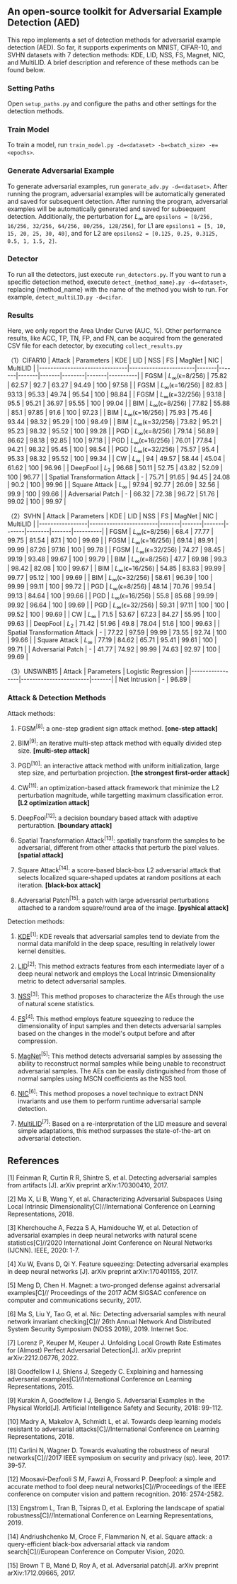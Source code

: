 ## An open-source toolkit for Adversarial Example Detection (AED)
This repo implements a set of detection methods for adversarial example detection (AED). So far, it supports experiments on MNIST, CIFAR-10, and SVHN datasets with 7 detection methods: KDE, LID, NSS, FS, Magnet, NIC, and MultiLID. A brief description and reference of these methods can be found below. 

### Setting Paths
Open `setup_paths.py` and configure the paths and other settings for the detection methods.

### Train Model
To train a model, run `train_model.py -d=<dataset> -b=<batch_size> -e=<epochs>`.

### Generate Adversarial Example
To generate adversarial examples, run `generate_adv.py -d=<dataset>`. After running the program, adversarial examples will be automatically generated and saved for subsequent detection. After running the program, adversarial examples will be automatically generated and saved for subsequent detection. Additionally, the perturbation for $L_{\infty}$ are `epsilons = [8/256, 16/256, 32/256, 64/256, 80/256, 128/256]`, for L1 are `epsilons1 = [5, 10, 15, 20, 25, 30, 40]`, and for L2 are `epsilons2 = [0.125, 0.25, 0.3125, 0.5, 1, 1.5, 2]`.

### Detector
To run all the detectors, just execute `run_detectors.py`. If you want to run a specific detection method, execute `detect_{method_name}.py -d=<dataset>`, replacing {method_name} with the name of the method you wish to run. For example, `detect_multiLID.py -d=cifar`.

### Results
Here, we only report the Area Under Curve (AUC, %). Other performance results, like ACC, TP, TN, FP, and FN, can be acquired from the generated CSV file for each detector, by executing `collect_results.py`

（1）CIFAR10
| Attack                        | Parameters            | KDE   | LID   | NSS   | FS    | MagNet | NIC   | MultiLID |
|-------------------------------|-----------------------|-------|-------|-------|-------|--------|-------|----------|
| FGSM                          | $L_{\infty}$(ϵ=8/256)  | 75.82 | 62.57 | 92.7  | 63.27 | 94.49  | 100   | 97.58    |
| FGSM                          | $L_{\infty}$(ϵ=16/256) | 82.83 | 93.13 | 95.33 | 49.74 | 95.54  | 100   | 98.84    |
| FGSM                          | $L_{\infty}$(ϵ=32/256) | 93.18 | 95.5  | 95.21 | 36.97 | 95.55  | 100   | 99.04    |
| BIM                           | $L_{\infty}$(ϵ=8/256)  | 77.82 | 55.88 | 85.1  | 97.85 | 91.6   | 100   | 97.23    |
| BIM                           | $L_{\infty}$(ϵ=16/256) | 75.93 | 75.46 | 93.44 | 98.32 | 95.29  | 100   | 98.49    |
| BIM                           | $L_{\infty}$(ϵ=32/256) | 73.82 | 95.21 | 95.23 | 98.32 | 95.52  | 100   | 99.28    |
| PGD                           | $L_{\infty}$(ϵ=8/256)  | 79.14 | 56.89 | 86.62 | 98.18 | 92.85  | 100   | 97.18    |
| PGD                           | $L_{\infty}$(ϵ=16/256) | 76.01 | 77.84 | 94.21 | 98.32 | 95.45  | 100   | 98.54    |
| PGD                           | $L_{\infty}$(ϵ=32/256) | 75.57 | 95.4  | 95.33 | 98.32 | 95.52  | 100   | 99.34    |
| CW                            | $L_{\infty}$           | 94    | 49.57 | 58.44 | 45.04 | 61.62  | 100   | 96.96    |
| DeepFool                      | $L_2$                  | 96.68 | 50.11 | 52.75 | 43.82 | 52.09  | 100   | 96.77    |
| Spatial Transformation Attack | -                      | 75.71 | 91.65 | 94.45 | 24.08 | 90.2   | 100   | 99.96    |
| Square Attack                 | $L_{\infty}$           | 97.94 | 92.77 | 26.09 | 32.56 | 99.9   | 100   | 99.66    |
| Adversarial Patch             | -                      | 66.32 | 72.38 | 96.72 | 51.76 | 99.02  | 100   | 99.97    |

（2）SVHN
| Attack          | Parameters             | KDE   | LID   | NSS   | FS    | MagNet | NIC   | MultiLID |
|-----------------|------------------------|-------|-------|-------|-------|--------|-------|----------|
| FGSM            | $L_{\infty}$(ϵ=8/256)  | 68.4  | 77.77 | 99.75 | 81.54 | 87.1   | 100   | 99.69    |
| FGSM            | $L_{\infty}$(ϵ=16/256) | 69.14 | 89.91 | 99.99 | 87.26 | 97.16  | 100   | 99.78    |
| FGSM            | $L_{\infty}$(ϵ=32/256) | 74.27 | 98.45 | 99.19 | 93.48 | 99.67  | 100   | 99.79    |
| BIM             | $L_{\infty}$(ϵ=8/256)  | 47.7  | 69.98 | 99.3  | 98.42 | 82.08  | 100   | 99.67    |
| BIM             | $L_{\infty}$(ϵ=16/256) | 54.85 | 83.83 | 99.99 | 99.77 | 95.12  | 100   | 99.69    |
| BIM             | $L_{\infty}$(ϵ=32/256) | 58.61 | 96.39 | 100   | 99.99 | 99.11  | 100   | 99.72    |
| PGD             | $L_{\infty}$(ϵ=8/256)  | 48.14 | 70.76 | 99.54 | 99.13 | 84.64  | 100   | 99.66    |
| PGD             | $L_{\infty}$(ϵ=16/256) | 55.8  | 85.68 | 99.99 | 99.92 | 96.64  | 100   | 99.69    |
| PGD             | $L_{\infty}$(ϵ=32/256) | 59.31 | 97.11 | 100   | 100   | 99.52  | 100   | 99.69    |
| CW              | $L_{\infty}$           | 71.5  | 53.67 | 67.23 | 84.27 | 55.95  | 100   | 99.63    |
| DeepFool        | $L_2$                  | 71.42 | 51.96 | 49.8  | 78.04 | 51.6   | 100   | 99.63    |
| Spatial Transformation Attack             | -                      | 77.22 | 97.59 | 99.99 | 73.55 | 92.74  | 100   | 99.66    |
| Square Attack   | $L_{\infty}$           | 77.19 | 84.62 | 65.71 | 95.41 | 99.61  | 100   | 99.71    |
| Adversarial Patch | -                    | 41.77 | 74.92 | 99.99 | 74.63 | 92.97  | 100   | 99.69    |

（3）UNSWNB15
| Attack          | Parameters             | Logistic Regression   | 
|-----------------|------------------------|-------|
| Net Intrusion            | -  | 96.89  |



### Attack & Detection Methods
Attack methods: 

1. FGSM<sup>[8]</sup>: a one-step gradient sign attack method. **[one-step attack]** 

2. BIM<sup>[9]</sup>:  an iterative multi-step attack method with equally divided step size. **[multi-step attack]**

3. PGD<sup>[10]</sup>:   an interactive attack method with uniform initialization, large step size, and perturbation projection. **[the strongest first-order attack]**

4. CW<sup>[11]</sup>: an optimization-based attack framework that minimize the L2 perturbation magnitude, while targetting maximum classification error. **[L2 optimization attack]**

5. DeepFool<sup>[12]</sup>: a decision boundary based attack with adaptive perturabtion. **[boundary attack]**

6. Spatial Transformation Attack<sup>[13]</sup>: spatially transform the samples to be adversarial, different from other attacks that perturb the pixel values. **[spatial attack]**

7. Square Attack<sup>[14]</sup>: a score-based black-box L2 adversarial attack that selects localized square-shaped updates at random positions at each iteration. **[black-box attack]**

8. Adversarial Patch<sup>[15]</sup>: a patch with large adversarial perturbations attached to a random square/round area of the image. **[pyshical attack]**

Detection methods: 

1. [KDE](https://arxiv.org/pdf/1703.00410)<sup>[1]</sup>: KDE reveals that adversarial samples tend to deviate from the normal data manifold in the deep space, resulting in relatively lower kernel densities.

2. [LID](https://arxiv.org/pdf/1801.02613)<sup>[2]</sup>: This method extracts features from each intermediate layer of a deep neural network and employs the Local Intrinsic Dimensionality metric to detect adversarial samples.

3. [NSS](https://ieeexplore.ieee.org/document/9206959)<sup>[3]</sup>: This method proposes to characterize the AEs through the use of natural scene statistics.

4. [FS](https://arxiv.org/abs/1704.01155)<sup>[4]</sup>: This method employs feature squeezing to reduce the dimensionality of input samples and then detects adversarial samples based on the changes in the model's output before and after compression.

5. [MagNet](https://arxiv.org/abs/1705.09064)<sup>[5]</sup>: This method detects adversarial samples by assessing the ability to reconstruct normal samples while being unable to reconstruct adversarial samples. The AEs can be easily distinguished from those of normal samples using MSCN coefficients as the NSS tool. 

6. [NIC](https://www.cs.purdue.edu/homes/taog/docs/NDSS19.pdf)<sup>[6]</sup>: This method proposes a novel technique to extract DNN invariants and use them to perform runtime adversarial sample detection. 

7. [MultiLID](https://arxiv.org/pdf/2212.06776)<sup>[7]</sup>: Based on a re-interpretation of the LID measure and several simple adaptations, this method surpasses the state-of-the-art on adversarial detection.

## References
[1] Feinman R, Curtin R R, Shintre S, et al. Detecting adversarial samples from artifacts [J]. arXiv preprint arXiv:170300410, 2017.

[2] Ma X, Li B, Wang Y, et al. Characterizing Adversarial Subspaces Using Local Intrinsic Dimensionality[C]//International Conference on Learning Representations, 2018.

[3] Kherchouche A, Fezza S A, Hamidouche W, et al. Detection of adversarial examples in deep neural networks with natural scene statistics[C]//2020 International Joint Conference on Neural Networks (IJCNN). IEEE, 2020: 1-7.

[4] Xu W, Evans D, Qi Y. Feature squeezing: Detecting adversarial examples in deep neural networks [J]. arXiv preprint arXiv:170401155, 2017.

[5] Meng D, Chen H. Magnet: a two-pronged defense against adversarial examples[C]// Proceedings of the 2017 ACM SIGSAC conference on computer and communications security, 2017.

[6] Ma S, Liu Y, Tao G, et al. Nic: Detecting adversarial samples with neural network invariant checking[C]// 26th Annual Network And Distributed System Security Symposium (NDSS 2019), 2019. Internet Soc.

[7] Lorenz P, Keuper M, Keuper J. Unfolding Local Growth Rate Estimates for (Almost) Perfect Adversarial Detection[J]. arXiv preprint arXiv:2212.06776, 2022.

[8] Goodfellow I J, Shlens J, Szegedy C. Explaining and harnessing adversarial examples[C]//International Conference on Learning Representations, 2015.

[9] Kurakin A, Goodfellow I J, Bengio S. Adversarial Examples in the Physical World[J]. Artificial Intelligence Safety and Security, 2018: 99-112.

[10] Madry A, Makelov A, Schmidt L, et al. Towards deep learning models resistant to adversarial attacks[C]//International Conference on Learning Representations, 2018.

[11] Carlini N, Wagner D. Towards evaluating the robustness of neural networks[C]//2017 IEEE symposium on security and privacy (sp). Ieee, 2017: 39-57.

[12] Moosavi-Dezfooli S M, Fawzi A, Frossard P. Deepfool: a simple and accurate method to fool deep neural networks[C]//Proceedings of the IEEE conference on computer vision and pattern recognition. 2016: 2574-2582.

[13] Engstrom L, Tran B, Tsipras D, et al. Exploring the landscape of spatial robustness[C]//International Conference on Learning Representations, 2019.

[14] Andriushchenko M, Croce F, Flammarion N, et al. Square attack: a query-efficient black-box adversarial attack via random search[C]//European Conference on Computer Vision, 2020.

[15] Brown T B, Mané D, Roy A, et al. Adversarial patch[J]. arXiv preprint arXiv:1712.09665, 2017.

